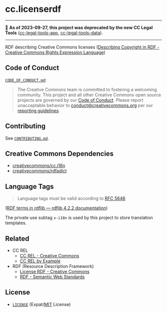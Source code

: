 # cc.licenserdf

----

🛑 **As of 2023-09-27, this project was deprecated by the new CC Legal Tools**
([cc-legal-tools-app][app], [cc-legal-tools-data][data]).

[app]: https://github.com/creativecommons/cc-legal-tools-app
[data]: https://github.com/creativecommons/cc-legal-tools-data

----

RDF describing Creative Commons licenses ([Describing Copyright in RDF -
Creative Commons Rights Expression Language](https://creativecommons.org/ns))


## Code of Conduct

[`CODE_OF_CONDUCT.md`](CODE_OF_CONDUCT.md):
> The Creative Commons team is committed to fostering a welcoming community.
> This project and all other Creative Commons open source projects are governed
> by our [Code of Conduct][code_of_conduct]. Please report unacceptable
> behavior to [conduct@creativecommons.org](mailto:conduct@creativecommons.org)
> per our [reporting guidelines][reporting_guide].

[code_of_conduct]:https://opensource.creativecommons.org/community/code-of-conduct/
[reporting_guide]:https://opensource.creativecommons.org/community/code-of-conduct/enforcement/


## Contributing

See [`CONTRIBUTING.md`](CONTRIBUTING.md).


## Creative Commons Dependencies

- [creativecommons/cc.i18n](https://github.com/creativecommons/cc.i18n)
- [creativecommons/rdfadict](https://github.com/creativecommons/rdfadict)

## Language Tags

> Language tags must be valid according to [RFC 5646][rfc5646]

([RDF terms in rdflib — rdflib 4.2.2 documentation][rdfterms])

The private use subtag `x-i18n` is used by this project to store translation
templates.

[rfc5646]: https://tools.ietf.org/html/rfc5646.html
[rdfterms]: https://rdflib.readthedocs.io/en/stable/rdf_terms.html


## Related

- CC REL
  - [CC REL - Creative Commons](https://wiki.creativecommons.org/wiki/CC_REL)
  - [CC REL by Example](https://labs.creativecommons.org/2011/ccrel-guide/)
- RDF (Resource Description Framework)
  - [License RDF - Creative
    Commons](https://wiki.creativecommons.org/wiki/License_RDF)
  - [RDF - Semantic Web Standards](https://www.w3.org/RDF/)


## License

- [`LICENSE`](LICENSE) (Expat/[MIT][mit] License)

[mit]: http://www.opensource.org/licenses/MIT "The MIT License | Open Source Initiative"
